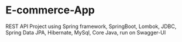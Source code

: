 # E-commerce-App
REST API Project using Spring framework, SpringBoot, Lombok, JDBC, Spring Data JPA, Hibernate, MySql, Core Java,  run on Swagger-UI
